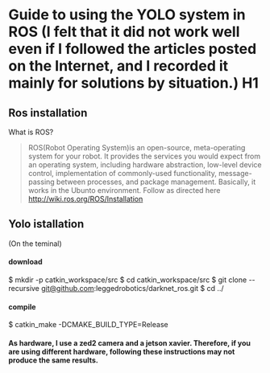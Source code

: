 Guide to using the YOLO system in ROS (I felt that it did not work well even if I followed the articles posted on the Internet, and I recorded it mainly for solutions by situation.) H1
===============================================================================================================
Ros installation
--------------------------------------
What is ROS? 
> ROS(Robot Operating System)is an open-source, meta-operating system for your robot. It provides the services you would expect from an operating system, including hardware abstraction, low-level device control, implementation of commonly-used functionality, message-passing between processes, and package management. Basically, it works in the Ubunto environment.
Follow as directed here
 http://wiki.ros.org/ROS/Installation
 
 
Yolo istallation
---------------------------------------------
(On the teminal)
#### download
$ mkdir -p catkin_workspace/src
$ cd catkin_workspace/src
$ git clone --recursive git@github.com:leggedrobotics/darknet_ros.git
$ cd ../
#### compile
$ catkin_make -DCMAKE_BUILD_TYPE=Release


#### As hardware, I use a zed2 camera and a jetson xavier. Therefore, if you are using different hardware, following these instructions may not produce the same results.
